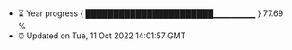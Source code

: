 - ⏳ Year progress { ███████████████████████▁▁▁▁▁▁▁ } 77.69 %
- ⏰ Updated on Tue, 11 Oct 2022 14:01:57 GMT


